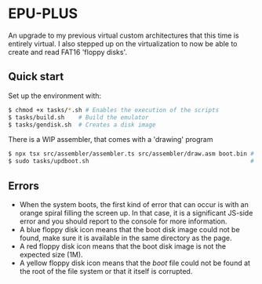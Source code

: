 # EPU-PLUS

An upgrade to my previous virtual custom architectures that this time is entirely virtual. I also stepped up on the virtualization to now be able to create and read FAT16 'floppy disks'.

## Quick start

Set up the environment with:

```sh
$ chmod +x tasks/*.sh # Enables the execution of the scripts
$ tasks/build.sh    # Build the emulator
$ tasks/gendisk.sh  # Creates a disk image
```

There is a WIP assembler, that comes with a 'drawing' program

```sh
$ npx tsx src/assembler/assembler.ts src/assembler/draw.asm boot.bin # Builds the program
$ sudo tasks/updboot.sh                                              # Saves it to the boot disk
```

## Errors

* When the system boots, the first kind of error that can occur is with an orange spiral filling the screen up. In that case, it is a significant JS-side error and you should report to the console for more information.
* A blue floppy disk icon means that the boot disk image could not be found, make sure it is available in the same directory as the page.
* A red floppy disk icon means that the boot disk image is not the expected size (1M).
* A yellow floppy disk icon means that the *boot* file could not be found at the root of the file system or that it itself is corrupted.